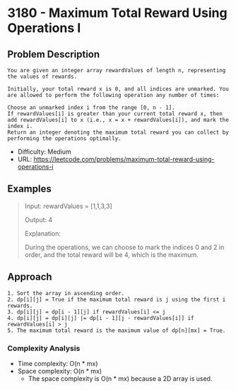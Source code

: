 # 3180 - Maximum Total Reward Using Operations I

## Problem Description

```plaintext
You are given an integer array rewardValues of length n, representing the values of rewards.

Initially, your total reward x is 0, and all indices are unmarked. You are allowed to perform the following operation any number of times:

Choose an unmarked index i from the range [0, n - 1].
If rewardValues[i] is greater than your current total reward x, then add rewardValues[i] to x (i.e., x = x + rewardValues[i]), and mark the index i.
Return an integer denoting the maximum total reward you can collect by performing the operations optimally.
```

- Difficulty: Medium
- URL: https://leetcode.com/problems/maximum-total-reward-using-operations-i

## Examples

> Input: rewardValues = [1,1,3,3]
>
> Output: 4
>
> Explanation:
>
> During the operations, we can choose to mark the indices 0 and 2 in order, and the total reward will be 4, which is the maximum.

## Approach

```plaintext
1. Sort the array in ascending order.
2. dp[i][j] = True if the maximum total reward is j using the first i rewards.
3. dp[i][j] = dp[i - 1][j] if rewardValues[i] <= j
4. dp[i][j] = dp[i][j] |= dp[i - 1][j - rewardValues[i]] if rewardValues[i] > j
5. The maximum total reward is the maximum value of dp[n][mx] = True.
```


### Complexity Analysis

- Time complexity: O(n * mx)
- Space complexity: O(n * mx)
  - The space complexity is O(n * mx) because a 2D array is used.
